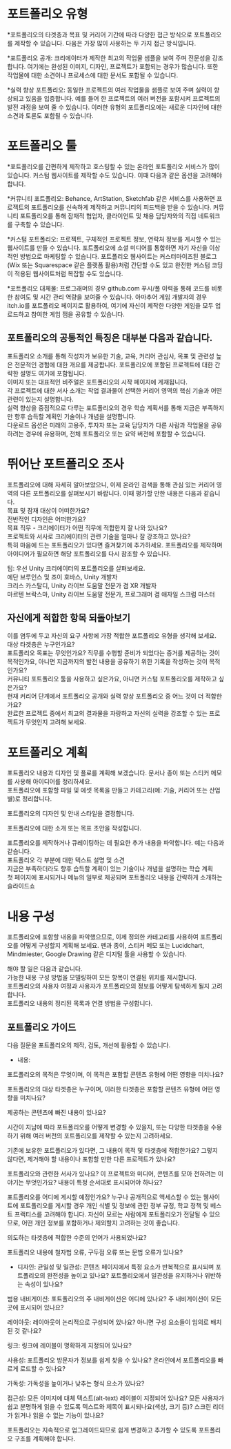 포트폴리오 유형
=
*포트폴리오의 타겟층과 목표 및 커리어 기간에 따라 다양한 접근 방식으로 포트폴리오를 제작할 수 있습니다. 다음은 가장 많이 사용하는 두 가지 접근 방식입니다. 

*포트폴리오 공개: 크리에이터가 제작한 최고의 작업물 샘플을 보여 주며 전문성을 강조합니다. 여기에는 완성된 이미지, 디자인, 프로젝트가 포함되는 경우가 많습니다. 또한 작업물에 대한 소견이나 프로세스에 대한 문서도 포함될 수 있습니다.

*실력 향상 포트폴리오: 동일한 프로젝트의 여러 작업물을 샘플로 보여 주며 실력이 향상되고 있음을 입증합니다. 예를 들어 한 프로젝트의 여러 버전을 포함시켜 프로젝트의 발전 과정을 보여 줄 수 있습니다. 이러한 유형의 포트폴리오에는 새로운 디자인에 대한 소견과 토론도 포함될 수 있습니다.

포트폴리오 툴
=
*포트폴리오를 간편하게 제작하고 호스팅할 수 있는 온라인 포트폴리오 서비스가 많이 있습니다. 커스텀 웹사이트를 제작할 수도 있습니다. 이때 다음과 같은 옵션을 고려해야 합니다.

*커뮤니티 포트폴리오: Behance, ArtStation, Sketchfab 같은 서비스를 사용하면 프로젝트의 포트폴리오를 신속하게 제작하고 커뮤니티의 피드백을 받을 수 있습니다. 커뮤니티 포트폴리오를 통해 잠재적 협업자, 클라이언트 및 채용 담당자와의 직접 네트워크를 구축할 수 있습니다.

*커스텀 포트폴리오: 프로젝트, 구체적인 프로젝트 정보, 연락처 정보를 게시할 수 있는 웹사이트를 만들 수 있습니다. 포트폴리오에 소셜 미디어를 통합하면 자기 자신을 이상적인 방법으로 마케팅할 수 있습니다. 포트폴리오 웹사이트는 커스터마이즈된 블로그(Wix 또는 Squarespace 같은 플랫폼 활용)처럼 간단할 수도 있고 완전한 커스텀 코딩이 적용된 웹사이트처럼 복잡할 수도 있습니다.

*포트폴리오 대체물: 
프로그래머의 경우 github.com 푸시/풀 이력을 통해 코드를 비롯한 참여도 및 시간 관리 역량을 보여줄 수 있습니다.
아마추어 게임 개발자의 경우 itch.io를 포트폴리오 페이지로 활용하여, 여기에 자신이 제작한 다양한 게임을 모두 업로드하고 참여한 게임 잼을 공유할 수 있습니다.

포트폴리오의 공통적인 특징은 대부분 다음과 같습니다.
-

포트폴리오 소개를 통해 작성자가 보유한 기술, 교육, 커리어 관심사, 목표 및 관련성 높은 전문적인 경험에 대한 개요를 제공합니다. 포트폴리오에 포함된 프로젝트에 대한 간략한 설명도 여기에 포함됩니다.<br>
이미지 또는 대표적인 비주얼은 포트폴리오의 시작 페이지에 게재됩니다.<br>
각 프로젝트에 대한 서사 소개는 작업 결과물이 선택한 커리어 영역의 핵심 기술과 어떤 관련이 있는지 설명합니다.<br>
실력 향상을 중점적으로 다루는 포트폴리오의 경우 학습 계획서를 통해 지금은 부족하지만 향후 습득할 계획인 기술이나 개념을 설명합니다.<br>
다운로드 옵션은 미래의 고용주, 투자자 또는 교육 담당자가 다른 사람과 작업물을 공유하려는 경우에 유용하며, 전체 포트폴리오 또는 요약 버전에 포함할 수 있습니다.<br>

뛰어난 포트폴리오 조사
=
포트폴리오에 대해 자세히 알아보았으니, 이제 온라인 검색을 통해 관심 있는 커리어 영역의 다른 포트폴리오를 살펴보시기 바랍니다. 이때 평가할 만한 내용은 다음과 같습니다.<br>
목표 및 잠재 대상이 어떠한가요?<br>
전반적인 디자인은 어떠한가요?<br>
목표 직무 - 크리에이터가 어떤 직무에 적합한지 잘 나와 있나요?<br>
프로젝트와 서사로 크리에이터의 관련 기술을 얼마나 잘 강조하고 있나요?<br>
특히 마음에 드는 포트폴리오가 있다면 즐겨찾기에 추가하세요. 포트폴리오를 제작하며 아이디어가 필요하면 해당 포트폴리오를 다시 참조할 수 있습니다. <br>

팁: 우선 Unity 크리에이터의 포트폴리오를 살펴보세요. <br>
에단 브루인스 및 조이 호바스, Unity 개발자<br>
크리스 카스탈디, Unity 라이브 도움말 전문가 겸 XR 개발자<br>
마르텐 브락스마, Unity 라이브 도움말 전문가, 프로그래머 겸 애자일 스크럼 마스터

자신에게 적합한 항목 되돌아보기
-
이를 염두에 두고 자신의 요구 사항에 가장 적합한 포트폴리오 유형을 생각해 보세요.<br>
대상 타겟층은 누구인가요?<br>
포트폴리오 목표는 무엇인가요? 직무를 수행할 준비가 되었다는 증거를 제공하는 것이 목적인가요, 아니면 지금까지의 발전 내용을 공유하기 위한 기록을 작성하는 것이 목적인가요?<br>
커뮤니티 포트폴리오 툴을 사용하고 싶은가요, 아니면 커스텀 포트폴리오를 제작하고 싶은가요?<br>
현재 커리어 단계에서 포트폴리오 공개와 실력 향상 포트폴리오 중 어느 것이 더 적합한가요?<br>
완료한 프로젝트 중에서 최고의 결과물을 자랑하고 자신의 실력을 강조할 수 있는 프로젝트가 무엇인지 고려해 보세요. 

포트폴리오 계획
=
포트폴리오 내용과 디자인 및 플로를 계획해 보겠습니다. 문서나 종이 또는 스티커 메모를 사용해 아이디어를 정리하세요.<br>
포트폴리오에 포함할 파일 및 에셋 목록을 만들고 카테고리(예: 기술, 커리어 또는 산업별)로 정리합니다.


포트폴리오의 디자인 및 안내 스타일을 결정합니다. 


포트폴리오에 대한 소개 또는 목표 초안을 작성합니다.


포트폴리오를 제작하거나 큐레이팅하는 데 필요한 추가 내용을 파악합니다. 예는 다음과 같습니다.<br>
포트폴리오 각 부분에 대한 텍스트 설명 및 소견<br>
지금은 부족하더라도 향후 습득할 계획이 있는  기술이나 개념을 설명하는 학습 계획<br>
첫 페이지에 표시되거나 메뉴의 일부로 제공되며 포트폴리오 내용을 간략하게 소개하는 슬라이드쇼

내용 구성
=
포트폴리오에 포함할 내용을 파악했으므로, 이제 정의한 카테고리를 사용하여 포트폴리오를 어떻게 구성할지 계획해 보세요. 펜과 종이, 스티커 메모 또는 Lucidchart, Mindmiester, Google Drawing 같은 디지털 툴을 사용할 수 있습니다. 

해야 할 일은 다음과 같습니다.<br>
가능한 내용 구성 방법을 모델링하여 모든 항목이 연결된 위치를 제시합니다.<br>
포트폴리오의 사용자 여정과 사용자가 포트폴리오의 정보를 어떻게 탐색하게 될지 고려합니다.<br>
포트폴리오 내용의 정리된 목록과 연결 방법을 구성합니다. 

포트폴리오 가이드
-
다음 질문을 포트폴리오의 제작, 검토, 개선에 활용할 수 있습니다.<br>
* 내용:

포트폴리오의 목적은 무엇이며, 이 목적은 포함할 콘텐츠 유형에 어떤 영향을 미치나요?


포트폴리오의 대상 타겟층은 누구이며, 이러한 타겟층은 포함할 콘텐츠 유형에 어떤 영향을 미치나요?  


제공하는 콘텐츠에 빠진 내용이 있나요?


시간이 지남에 따라 포트폴리오를 어떻게 변경할 수 있을지, 또는 다양한 타겟층을 수용하기 위해 여러 버전의 포트폴리오를 제작할 수 있는지 고려하세요. 


기존에 보유한 포트폴리오가 있다면, 그 내용이 목적 및 타겟층에 적합한가요? 그렇지 않다면, 제거해야 할 내용이나 포함할 만한 다른 프로젝트가 있나요?


포트폴리오와 관련한 서사가 있나요? 이 프로젝트와 미디어, 콘텐츠를 모아 전하려는 이야기는 무엇인가요? 내용이 특정 순서대로 표시되어야 하나요?


포트폴리오를 어디에 게시할 예정인가요? 누구나 공개적으로 액세스할 수 있는 웹사이트에 포트폴리오를 게시할 경우 개인 식별 및 정보에 관한 정부 규정, 학교 정책 및 베스트 프랙티스를 고려해야 합니다. 자신이 모르는 사람에게 포트폴리오가 전달될 수 있으므로, 어떤 개인 정보를 포함하거나 제외할지 고려하는 것이 좋습니다. 


의도하는 타겟층에 적합한 수준의 언어가 사용되었나요?


포트폴리오 내용에 철자법 오류, 구두점 오류 또는 문법 오류가 있나요?


* 디자인:
균일성 및 일관성: 콘텐츠 페이지에서 특정 요소가 반복적으로 표시되며 포트폴리오의 완전성을 높이고 있나요? 포트폴리오에서 일관성을 유지하거나 위반하는 속성이 있나요?


범용 내비게이션: 포트폴리오의 주 내비게이션은 어디에 있나요? 주 내비게이션이 모든 곳에 표시되어 있나요?


레이아웃: 레이아웃이 논리적으로 구성되어 있나요? 아니면 구성 요소들이 임의로 배치된 것 같나요?


링크: 링크에 레이블이 명확하게 지정되어 있나요?


사용성: 포트폴리오 방문자가 정보를 쉽게 찾을 수 있나요? 온라인에서 포트폴리오를 빠르게 로드할 수 있나요?


가독성: 가독성을 높이거나 낮추는 형식 요소가 있나요?


접근성: 모든 이미지에 대체 텍스트(alt-text) 레이블이 지정되어 있나요? 모든 사용자가 쉽고 분명하게 읽을 수 있도록 텍스트와 제목이 표시되나요(색상, 크기 등)? 스크린 리더가 읽거나 읽을 수 없는 기능이 있나요?


포트폴리오는 지속적으로 업그레이드되므로 쉽게 변경하고 추가할 수 있도록 포트폴리오 구조를 계획해야 합니다.






